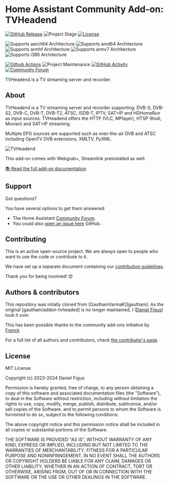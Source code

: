 # Home Assistant Community Add-on: TVHeadend

[![GitHub Release][releases-shield]][releases]
![Project Stage][project-stage-shield]
[![License][license-shield]](LICENSE.md)

![Supports aarch64 Architecture][aarch64-shield]
![Supports amd64 Architecture][amd64-shield]
![Supports armhf Architecture][armhf-shield]
![Supports armv7 Architecture][armv7-shield]
![Supports i386 Architecture][i386-shield]

[![Github Actions][github-actions-shield]][github-actions]
![Project Maintenance][maintenance-shield]
[![GitHub Activity][commits-shield]][commits]
[![Community Forum][forum-shield]][forum]

TVHeadend is a TV streaming server and recorder.

## About

TVHeadend is a TV streaming server and recorder supporting:
DVB-S, DVB-S2, DVB-C, DVB-T, DVB-T2, ATSC, ISDB-T, IPTV, SAT>IP and HDHomeRun
as input sources.
TVHeadend offers the HTTP (VLC, MPlayer), HTSP (Kodi, Movian) and SAT>IP streaming.

Multiple EPG sources are supported such as
over-the-air DVB and ATSC including OpenTV DVB extensions, XMLTV, PyXML.

![TVHeadend](images/screenshot.png)

This add-on comes with Webgrab+, Streamlink preinstalled as well.

[:books: Read the full add-on documentation][docs]

## Support

Got questions?

You have several options to get them answered:

- The Home Assistant [Community Forum][forum].
- You could also [open an issue here][issue] GitHub.

## Contributing

This is an active open-source project. We are always open to people who want to
use the code or contribute to it.

We have set up a separate document containing our
[contribution guidelines](CONTRIBUTING.md).

Thank you for being involved! :heart_eyes:

## Authors & contributors

This repository was intially cloned from [GauthamVarmaK][gautham]. As the original 
[gautham/addon-tvheaded] is no longer maintained, I ([Daniel Figus][dfigus]) took
it over.

This has been possible thanks to the community add-ons initiative by [Frenck]

For a full list of all authors and contributors,
check [the contributor's page][contributors].

## License

MIT License

Copyright (c) 2023-2024 Daniel Figus

Permission is hereby granted, free of charge, to any person obtaining a copy
of this software and associated documentation files (the "Software"), to deal
in the Software without restriction, including without limitation the rights
to use, copy, modify, merge, publish, distribute, sublicense, and/or sell
copies of the Software, and to permit persons to whom the Software is
furnished to do so, subject to the following conditions:

The above copyright notice and this permission notice shall be included in all
copies or substantial portions of the Software.

THE SOFTWARE IS PROVIDED "AS IS", WITHOUT WARRANTY OF ANY KIND, EXPRESS OR
IMPLIED, INCLUDING BUT NOT LIMITED TO THE WARRANTIES OF MERCHANTABILITY,
FITNESS FOR A PARTICULAR PURPOSE AND NONINFRINGEMENT. IN NO EVENT SHALL THE
AUTHORS OR COPYRIGHT HOLDERS BE LIABLE FOR ANY CLAIM, DAMAGES OR OTHER
LIABILITY, WHETHER IN AN ACTION OF CONTRACT, TORT OR OTHERWISE, ARISING FROM,
OUT OF OR IN CONNECTION WITH THE SOFTWARE OR THE USE OR OTHER DEALINGS IN THE
SOFTWARE.

[contributors]: https://github.com/dfigus/addon-tvheadend/graphs/contributors
[docs]: https://github.com/dfigus/addon-tvheadend/blob/main/tvheadend/DOCS.md
[forum-shield]: https://img.shields.io/badge/community-forum-brightgreen.svg
[forum]: https://community.home-assistant.io/
[dfigus]: https://github.com/dfigus
[frenck]: https://github.com/frenck
[github-actions-shield]: https://github.com/GauthamVarmaK/addon-tvheadend/workflows/CI/badge.svg
[github-actions]: https://github.com/GauthamVarmaK/addon-tvheadend/actions
[i386-shield]: https://img.shields.io/badge/i386-yes-green.svg
[issue]: https://github.com/dfigus/addon-tvheadend/issues
[license-shield]: https://img.shields.io/github/license/dfigus/addon-tvheadend.svg
[maintenance-shield]: https://img.shields.io/maintenance/yes/2023.svg
[project-stage-shield]: https://img.shields.io/badge/project%20stage-production%20ready-brightgreen.svg
[releases-shield]: https://img.shields.io/github/release/dfigus/addon-tvheadend.svg
[releases]: https://github.com/dfigus/addon-tvheadend/releases
[aarch64-shield]: https://img.shields.io/badge/aarch64-yes-green.svg
[amd64-shield]: https://img.shields.io/badge/amd64-yes-green.svg
[armhf-shield]: https://img.shields.io/badge/armhf-yes-green.svg
[armv7-shield]: https://img.shields.io/badge/armv7-yes-green.svg
[commits-shield]: https://img.shields.io/github/commit-activity/y/dfigus/addon-tvheadend.svg
[commits]: https://github.com/dfigus/addon-tvheadend/commits/main

